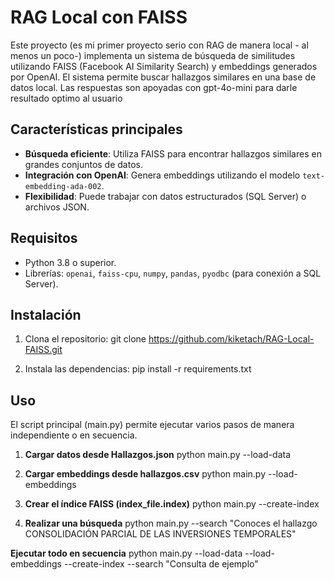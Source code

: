 # RAG Local con FAISS

Este proyecto (es mi primer proyecto serio con RAG de manera local - al menos un poco-) implementa un sistema de búsqueda de similitudes utilizando FAISS (Facebook AI Similarity Search) y embeddings generados por OpenAI. El sistema permite buscar hallazgos similares en una base de datos local.
Las respuestas son apoyadas con gpt-4o-mini para darle resultado optimo al usuario

## Características principales
- **Búsqueda eficiente**: Utiliza FAISS para encontrar hallazgos similares en grandes conjuntos de datos.
- **Integración con OpenAI**: Genera embeddings utilizando el modelo `text-embedding-ada-002`.
- **Flexibilidad**: Puede trabajar con datos estructurados (SQL Server) o archivos JSON.

## Requisitos
- Python 3.8 o superior.
- Librerías: `openai`, `faiss-cpu`, `numpy`, `pandas`, `pyodbc` (para conexión a SQL Server).

## Instalación
1. Clona el repositorio:
   git clone https://github.com/kiketach/RAG-Local-FAISS.git

2. Instala las dependencias:
   pip install -r requirements.txt

## Uso
El script principal (main.py) permite ejecutar varios pasos de manera independiente o en secuencia.

1. **Cargar datos desde Hallazgos.json**
python main.py --load-data

2. **Cargar embeddings desde hallazgos.csv**
python main.py --load-embeddings

3. **Crear el índice FAISS (index_file.index)**
python main.py --create-index

4. **Realizar una búsqueda**
python main.py --search "Conoces el hallazgo CONSOLIDACIÓN PARCIAL DE LAS INVERSIONES TEMPORALES"

**Ejecutar todo en secuencia**
python main.py --load-data --load-embeddings --create-index --search "Consulta de ejemplo"